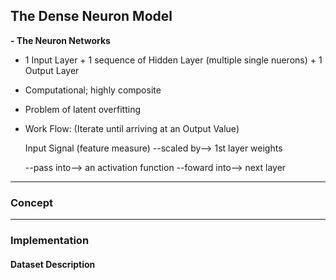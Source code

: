 ## The Dense Neuron Model

**- The Neuron Networks**
* 1 Input Layer + 1 sequence of Hidden Layer (multiple single nuerons) + 1 Output Layer
* Computational; highly composite
* Problem of latent overfitting
* Work Flow: (Iterate until arriving at an Output Value)

    Input Signal (feature measure) --scaled by--> 1st layer weights
    
    --pass into--> an activation function --foward into--> next layer
   


---
### **Concept**



---

### **Implementation**

#### **Dataset Description**
